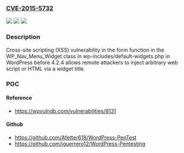 ### [CVE-2015-5732](https://cve.mitre.org/cgi-bin/cvename.cgi?name=CVE-2015-5732)
![](https://img.shields.io/static/v1?label=Product&message=n%2Fa&color=blue)
![](https://img.shields.io/static/v1?label=Version&message=n%2Fa&color=blue)
![](https://img.shields.io/static/v1?label=Vulnerability&message=n%2Fa&color=brighgreen)

### Description

Cross-site scripting (XSS) vulnerability in the form function in the WP_Nav_Menu_Widget class in wp-includes/default-widgets.php in WordPress before 4.2.4 allows remote attackers to inject arbitrary web script or HTML via a widget title.

### POC

#### Reference
- https://wpvulndb.com/vulnerabilities/8131

#### Github
- https://github.com/Afetter618/WordPress-PenTest
- https://github.com/jguerrero12/WordPress-Pentesting

